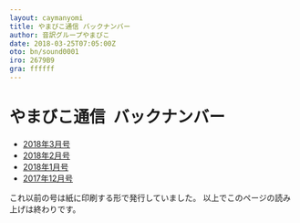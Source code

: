 ```yaml
---
layout: caymanyomi
title: やまびこ通信 バックナンバー
author: 音訳グループやまびこ
date: 2018-03-25T07:05:00Z
oto: bn/sound0001
iro: 2679B9
gra: ffffff
---
```


# <span data-dur="3.426" data-begin="0.000">やまびこ通信&ensp;バックナンバー</span>

- <span data-dur="3.954" data-begin="3.426">[2018年3月号](tusin201803.html)</span>
- <span data-dur="3.807" data-begin="7.380">[2018年2月号](tusin201802.html)</span>
- <span data-dur="3.876" data-begin="11.187">[2018年1月号](tusin201801.html)</span>
- <span data-dur="4.068" data-begin="15.063">[2017年12月号](tusin201712.html)</span>

<span data-dur="6.298" data-begin="19.131">これ以前の号は紙に印刷する形で発行していました。</span>
<span data-dur="4.995" data-begin="25.429">以上でこのページの読み上げは終わりです。</span>
<span data-dur="1.15" data-begin="30.424">&nbsp;</span>
